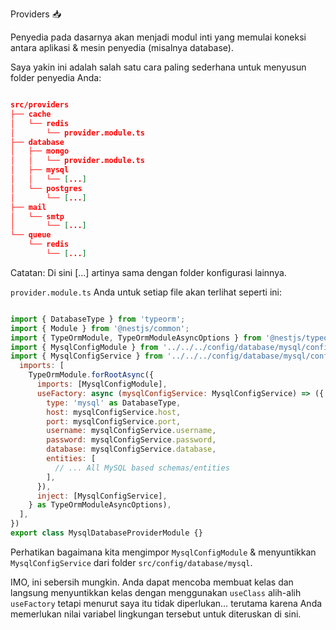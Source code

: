Providers 📥

Penyedia pada dasarnya akan menjadi modul inti yang memulai koneksi antara aplikasi & mesin penyedia (misalnya database).

 Saya yakin ini adalah salah satu cara paling sederhana untuk menyusun folder penyedia Anda:

```json

src/providers
├── cache
│   └── redis
│       └── provider.module.ts
├── database
│   ├── mongo
│   │   └── provider.module.ts
│   ├── mysql
│   │   └── [...]
│   └── postgres
│       └── [...]
├── mail
│   └── smtp
│       └── [...]
└── queue
    └── redis
        └── [...]

```

Catatan: Di sini [...] artinya sama dengan folder konfigurasi lainnya.

 `provider.module.ts` Anda untuk setiap file akan terlihat seperti ini:

```javascript

import { DatabaseType } from 'typeorm';
import { Module } from '@nestjs/common';
import { TypeOrmModule, TypeOrmModuleAsyncOptions } from '@nestjs/typeorm';
import { MysqlConfigModule } from '../../../config/database/mysql/config.module';
import { MysqlConfigService } from '../../../config/database/mysql/config.service';@Module({
  imports: [
    TypeOrmModule.forRootAsync({
      imports: [MysqlConfigModule],
      useFactory: async (mysqlConfigService: MysqlConfigService) => ({
        type: 'mysql' as DatabaseType,
        host: mysqlConfigService.host,
        port: mysqlConfigService.port,
        username: mysqlConfigService.username,
        password: mysqlConfigService.password,
        database: mysqlConfigService.database,
        entities: [
          // ... All MySQL based schemas/entities
        ],
      }),
      inject: [MysqlConfigService],
    } as TypeOrmModuleAsyncOptions),
  ],
})
export class MysqlDatabaseProviderModule {}

```

Perhatikan bagaimana kita mengimpor `MysqlConfigModule` & menyuntikkan `MysqlConfigService` dari folder `src/config/database/mysql`.

 IMO, ini sebersih mungkin.  Anda dapat mencoba membuat kelas dan langsung menyuntikkan kelas dengan menggunakan `useClass` alih-alih `useFactory` tetapi menurut saya itu tidak diperlukan… terutama karena Anda memerlukan nilai variabel lingkungan tersebut untuk diteruskan di sini.